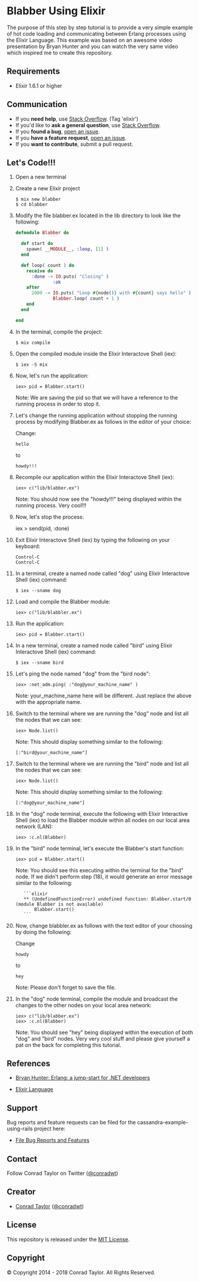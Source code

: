 Blabber Using Elixir
====================

The purpose of this step by step tutorial is to provide a very simple example of hot code loading and communicating between Erlang processes using the Elixir Language.  This example was based on an awesome video presentation by Bryan Hunter and you can watch the very same video which inspired me to create this repository.

## Requirements

- Elixir 1.6.1 or higher

## Communication

- If you **need help**, use [Stack Overflow](http://stackoverflow.com/questions/tagged/elixir). (Tag 'elixir')
- If you'd like to **ask a general question**, use [Stack Overflow](http://stackoverflow.com/questions/tagged/elixir).
- If you **found a bug**, [open an issue](https://github.com/conradwt/blabber-using-elixir/issues).
- If you **have a feature request**, [open an issue](https://github.com/conradwt/blabber-using-elixir/issues).
- If you **want to contribute**, submit a pull request.

## Let's Code!!!

1.  Open a new terminal

2.  Create a new Elixir project

    ```
    $ mix new blabber
    $ cd blabber
    ```

3.  Modify the file blabber.ex located in the lib directory to look like the
    following:

    ```elixir
    defmodule Blabber do

      def start do
        spawn( __MODULE__, :loop, [1] )
      end

      def loop( count ) do
        receive do
          :done -> IO.puts( "Closing" )
                  :ok
        after
          2000 -> IO.puts( "Loop #{node()} with #{count} says hello" )
                  Blabber.loop( count + 1 )
        end
      end

    end
    ```

4.  In the terminal, compile the project:

    ```
    $ mix compile
    ```

5.  Open the compiled module inside the Elixir Interactove Shell (iex):

    ```
    $ iex -S mix
    ```

6.  Now, let's run the application:

    ```
    iex> pid = Blabber.start()
    ```

    Note:  We are saving the pid so that we will have a reference to the running
           process in order to stop it.

7.  Let's change the running application without stopping the running process by modifying Blabber.ex as follows in the editor of your choice:

    Change:

    ```
    hello
    ```

    to

    ```
    howdy!!!
    ```

8.  Recompile our application within the Elixir Interactove Shell (iex):

    ```
    iex> c("lib/blabber.ex")
    ```

    Note:  You should now see the "howdy!!!" being displayed within the running
           process. Very cool!!!

9.  Now, let's stop the process:

    iex > send(pid, :done)

10. Exit Elixir Interactove Shell (iex) by typing the following on your keyboard:

    ```
    Control-C
    Control-C
    ```

11. In a terminal, create a named node called "dog" using Elixir Interactove Shell (iex) command:

    ```
    $ iex --sname dog
    ```

12. Load and compile the Blabber module:

    ```
    iex> c("lib/blabbler.ex")
    ```

13. Run the application:

    ```
    iex> pid = Blabber.start()
    ```

14. In a new terminal, create a named node called "bird" using Elixir Interactove Shell (iex) command:

    ```
    $ iex --sname bird
    ```

15. Let's ping the node named "dog" from the "bird node":

    ```
    iex> :net_adm.ping( :"dog@your_machine_name" )
    ```

    Note:  your_machine_name here will be different.  Just replace the above with
           the appropriate name.

16. Switch to the terminal where we are running the "dog" node and list all the
    nodes that we can see:

    ```
    iex> Node.list()
    ```

    Note:  This should display something similar to the following:

    ```
    [:"bird@your_machine_name"]
    ```

17. Switch to the terminal where we are running the "bird" node and list all the
    nodes that we can see:

    ```
    iex> Node.list()
    ```

    Note:  This should display something similar to the following:

    ```
    [:"dog@your_machine_name"]
    ```

18. In the "dog" node terminal, execute the following with Elixir Interactive Shell (iex) to load the Blabber module within all nodes on our local area network (LAN):

    ```
    iex> :c.nl(Blabber)
    ```

19. In the "bird" node terminal, let's execute the Blabber's start function:

    ```
    iex> pid = Blabber.start()
    ```

    Note:  You should see this executing within the terminal for the "bird" node.  If
           we didn't perform step (18), it would generate an error message similar
           to the following:

           ```elixir
           ** (UndefinedFunctionError) undefined function: Blabber.start/0 (module Blabber is not available)
               Blabber.start()
           ```

20. Now, change blabbler.ex as follows with the text editor of your choosing by doing the following:

    Change

    ```
    howdy
    ```

    to

    ```
    hey
    ```

    Note:  Please don't forget to save the file.

21. In the "dog" node terminal, compile the module and broadcast the changes to the other nodes on your local
    area network:

    ```
    iex> c("lib/blabber.ex")
    iex> :c.nl(Blabber)
    ```

    Note:  You should see "hey" being displayed within the execution of both "dog" and "bird" nodes.  Very very
           cool stuff and please give yourself a pat on the back for completing this tutorial.

## References

* [Bryan Hunter: Erlang: a jump-start for .NET developers](https://vimeo.com/68327403)

* [Elixir Language](http://elixir-lang.org)

## Support

Bug reports and feature requests can be filed for the cassandra-example-using-rails project here:

* [File Bug Reports and Features](https://github.com/conradwt/Blabber-using-elixir/issues)

## Contact

Follow Conrad Taylor on Twitter ([@conradwt](https://twitter.com/conradwt))

## Creator

- [Conrad Taylor](http://github.com/conradwt) ([@conradwt](https://twitter.com/conradwt))

## License

This repository is released under the [MIT License](http://www.opensource.org/licenses/MIT).

## Copyright

&copy; Copyright 2014 - 2018 Conrad Taylor. All Rights Reserved.
